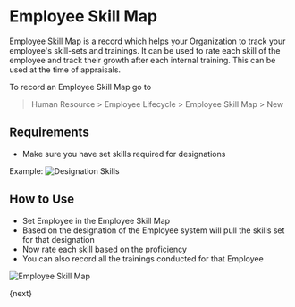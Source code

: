 # Employee Skill Map

Employee Skill Map is a record which helps your Organization to track your employee's skill-sets and trainings. It can be used to rate each skill of the employee and track their growth after each internal training. This can be used at the time of appraisals.

To record an Employee Skill Map go to

> Human Resource > Employee Lifecycle > Employee Skill Map > New

## Requirements

- Make sure you have set skills required for designations

Example:
![Designation Skills]({{docs_base_url}}/assets/img/human-resources/designation-skills.png)

## How to Use

- Set Employee in the Employee Skill Map
- Based on the designation of the Employee system will pull the skills set for that designation
- Now rate each skill based on the proficiency
- You can also record all the trainings conducted for that Employee

![Employee Skill Map]({{docs_base_url}}/assets/img/human-resources/employee-skill-map.png)

{next}
